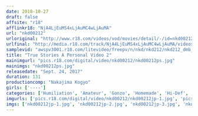 ```yaml
---
date: 2018-10-27
draft: false
affsite: "r18"
afflinkr18: "NjA4LjEuMS4xLjAuMC4wLjAuMA"
url: "nkd00212"
urloriginal: "http://www.r18.com/videos/vod/movies/detail/-/id=nkd00212"
urlfinal: "http://media.r18.com/track/NjA4LjEuMS4xLjAuMC4wLjAuMA/videos/vod/movies/detail/-/id=nkd00212"
samplevid: "awspv3001.r18.com/litevideo/freepv/n/nkd/nkd212/nkd212_dmb_w.mp4"
title: "True Stories A Personal Video 2"
mainimgurl: "pics.r18.com/digital/video/nkd00212/nkd00212ps.jpg"
mainimgs: "nkd00212ps.jpg"
releasedate: "Sept. 24, 2017"
duration: 131
productioncomp: "Nakajima Kogyo"
girls: ['----']
categories: ['Humiliation', 'Amateur', 'Gonzo', 'Homemade', 'Hi-Def', 'Sale (limited time)']
imgurls: ['pics.r18.com/digital/video/nkd00212/nkd00212jp-1.jpg', 'pics.r18.com/digital/video/nkd00212/nkd00212jp-2.jpg', 'pics.r18.com/digital/video/nkd00212/nkd00212jp-3.jpg', 'pics.r18.com/digital/video/nkd00212/nkd00212jp-4.jpg', 'pics.r18.com/digital/video/nkd00212/nkd00212jp-5.jpg', 'pics.r18.com/digital/video/nkd00212/nkd00212jp-6.jpg', 'pics.r18.com/digital/video/nkd00212/nkd00212jp-7.jpg', 'pics.r18.com/digital/video/nkd00212/nkd00212jp-8.jpg', 'pics.r18.com/digital/video/nkd00212/nkd00212jp-9.jpg', 'pics.r18.com/digital/video/nkd00212/nkd00212jp-10.jpg', 'pics.r18.com/digital/video/nkd00212/nkd00212jp-11.jpg', 'pics.r18.com/digital/video/nkd00212/nkd00212jp-12.jpg', 'pics.r18.com/digital/video/nkd00212/nkd00212jp-13.jpg', 'pics.r18.com/digital/video/nkd00212/nkd00212jp-14.jpg', 'pics.r18.com/digital/video/nkd00212/nkd00212jp-15.jpg', 'pics.r18.com/digital/video/nkd00212/nkd00212jp-16.jpg', 'pics.r18.com/digital/video/nkd00212/nkd00212jp-17.jpg', 'pics.r18.com/digital/video/nkd00212/nkd00212jp-18.jpg', 'pics.r18.com/digital/video/nkd00212/nkd00212jp-19.jpg', 'pics.r18.com/digital/video/nkd00212/nkd00212jp-20.jpg']
imgs: ['nkd00212jp-1.jpg', 'nkd00212jp-2.jpg', 'nkd00212jp-3.jpg', 'nkd00212jp-4.jpg', 'nkd00212jp-5.jpg', 'nkd00212jp-6.jpg', 'nkd00212jp-7.jpg', 'nkd00212jp-8.jpg', 'nkd00212jp-9.jpg', 'nkd00212jp-10.jpg', 'nkd00212jp-11.jpg', 'nkd00212jp-12.jpg', 'nkd00212jp-13.jpg', 'nkd00212jp-14.jpg', 'nkd00212jp-15.jpg', 'nkd00212jp-16.jpg', 'nkd00212jp-17.jpg', 'nkd00212jp-18.jpg', 'nkd00212jp-19.jpg', 'nkd00212jp-20.jpg']
---
```

